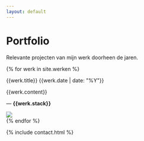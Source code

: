 ```yaml
---
layout: default
---
```


<h1>Portfolio</h1>

<p class="lead">Relevante projecten van mijn werk doorheen de jaren.</p>

<div class="werken">
{% for werk in site.werken %}
  <a id="{{werk.slug}}"></a>
  <div class="werk">
    <div class="werk--info">
      <p class="werk--naam">{{werk.title}} <span class="label">{{werk.date | date: "%Y"}}</span></p>
      {{werk.content}}
      <p>&mdash; <strong>{{werk.stack}}</strong></p>
    </div>
    <div class="werk--afbeelding">
      <img src="/assets/img/{{werk.image}}">
    </div>
  </div>
{% endfor %}
</div>

{% include contact.html %}
